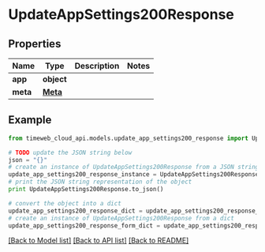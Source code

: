 # UpdateAppSettings200Response


## Properties
Name | Type | Description | Notes
------------ | ------------- | ------------- | -------------
**app** | **object** |  | 
**meta** | [**Meta**](Meta.md) |  | 

## Example

```python
from timeweb_cloud_api.models.update_app_settings200_response import UpdateAppSettings200Response

# TODO update the JSON string below
json = "{}"
# create an instance of UpdateAppSettings200Response from a JSON string
update_app_settings200_response_instance = UpdateAppSettings200Response.from_json(json)
# print the JSON string representation of the object
print UpdateAppSettings200Response.to_json()

# convert the object into a dict
update_app_settings200_response_dict = update_app_settings200_response_instance.to_dict()
# create an instance of UpdateAppSettings200Response from a dict
update_app_settings200_response_form_dict = update_app_settings200_response.from_dict(update_app_settings200_response_dict)
```
[[Back to Model list]](../README.md#documentation-for-models) [[Back to API list]](../README.md#documentation-for-api-endpoints) [[Back to README]](../README.md)


